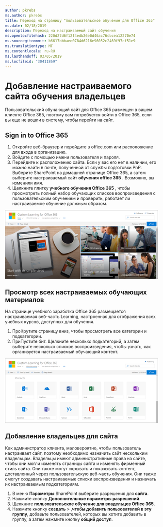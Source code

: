 ```yaml
---
author: pkrebs
ms.author: pkrebs
title: Переход на страницу "пользовательское обучение для Office 365"
ms.date: 02/18/2019
description: Переход на настраиваемый сайт обучения
ms.openlocfilehash: 220d27d6f12f4edb26e0d46ac76cbcea12270e74
ms.sourcegitcommit: b6617bbbaee0784d6216e96052c2469f97cf51e9
ms.translationtype: MT
ms.contentlocale: ru-RU
ms.lasthandoff: 03/05/2019
ms.locfileid: "30411869"
---
```

# <a name="add-owners-custom-learning-site"></a>Добавление настраиваемого сайта обучения владельцев

Пользовательский обучающий сайт для Office 365 размещен в вашем клиенте Office 365, поэтому вам потребуется войти в Office 365, если вы еще не вошли в систему, чтобы перейти на сайт. 

## <a name="sign-in-to-office-365"></a>Sign in to Office 365 

1.  Откройте веб-браузер и перейдите в office.com или расположение для входа в организацию. 
2.  Войдите с помощью имени пользователя и пароля.
3.  Перейдите к расположению сайта. Если у вас его нет в наличии, его можно найти в почте, полученной от службы подготовки PnP. Выберите SharePoint на домашней странице Office 365, а затем выберите настраиваемый сайт **обучения office 365** . Возможно, вы изменили имя. 
5. Щелкните плитку **учебного обучения Office 365** , чтобы просмотреть полный набор обучающих списков воспроизведения с пользовательским обучением и проверить, работает ли настраиваемое обучение должным образом. 

![кг-Гото. png](media/cg-goto.png)

## <a name="view-all-the-custom-learning-content"></a>Просмотр всех настраиваемых обучающих материалов
На странице учебного заработка Office 365 размещается настраиваемая веб-часть Learning, настроенная для отображения всех учебных курсов, доступных для обучения. 

1. ПроКрутите страницу вниз, чтобы просмотреть все категории и подкатегории.
2. ПриПустите бит. Щелкните несколько подкатегорий, а затем выберите несколько списков воспроизведения, чтобы узнать, как организуется настраиваемый обучающий контент. 

![кг-готоалл. png](media/cg-gotoall.png)

## <a name="add-owners-to-site"></a>Добавление владельцев для сайта
Как администратор клиента, маловероятно, чтобы пользователь настраивает сайт, поэтому необходимо назначить сайт нескольким владельцам. Владельцы имеют административные права на сайте, чтобы они могли изменять страницы сайта и изменять фирменный стиль сайта. Они также могут скрывать и показывать контент, доставленный через пользовательскую веб-часть обучения. Они также смогут создавать настраиваемые списки воспроизведения и назначать их настраиваемым подкатегориям.  

1. В меню **Параметры** SharePoint выберите разрешения для **сайта**.
2. Нажмите кнопку **Дополнительные параметры разрешений**.
3. Щелкните **пользовательское обучение для владельцев Office 365**.
4. Нажмите кнопку **создать** > ,**чтобы добавить пользователей в эту группу**, добавьте пользователей, которых вы хотите добавить в группу, а затем нажмите кнопку **общий доступ**.

